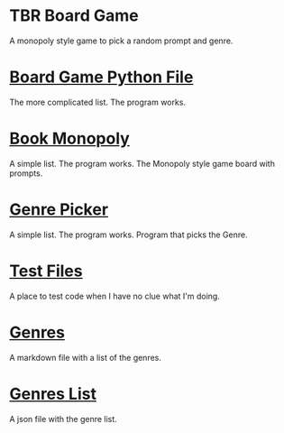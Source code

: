 
# TBR Board Game

A monopoly style game to pick a random prompt and genre.

# [Board Game Python File](BoardGame.py)

The more complicated list. The program works.

# [Book Monopoly](BookMonopoly.py)

A simple list. The program works.
The Monopoly style game board with prompts.

# [Genre Picker](GenrePicker.py)

A simple list. The program works.
Program that picks the Genre.

# [Test Files](TestFiles.py)

A place to test code when I have no clue what I'm doing.

# [Genres](genres.md)

A markdown file with a list of the genres.

# [Genres List](genresList.json)

A json file with the genre list.